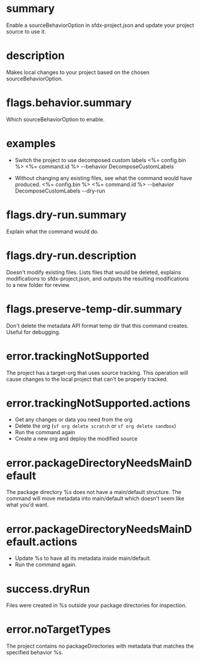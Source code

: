 # summary

Enable a sourceBehaviorOption in sfdx-project.json and update your project source to use it.

# description

Makes local changes to your project based on the chosen sourceBehaviorOption.

# flags.behavior.summary

Which sourceBehaviorOption to enable.

# examples

- Switch the project to use decomposed custom labels
  <%= config.bin %> <%= command.id %> --behavior DecomposeCustomLabels

- Without changing any existing files, see what the command would have produced.
  <%= config.bin %> <%= command.id %> --behavior DecomposeCustomLabels --dry-run

# flags.dry-run.summary

Explain what the command would do.

# flags.dry-run.description

Doesn't modify existing files. Lists files that would be deleted, explains modifications to sfdx-project.json, and outputs the resulting modifications to a new folder for review.

# flags.preserve-temp-dir.summary

Don't delete the metadata API format temp dir that this command creates. Useful for debugging.

# error.trackingNotSupported

The project has a target-org that uses source tracking. This operation will cause changes to the local project that can't be properly tracked.

# error.trackingNotSupported.actions

- Get any changes or data you need from the org
- Delete the org (`sf org delete scratch` or `sf org delete sandbox`)
- Run the command again
- Create a new org and deploy the modified source

# error.packageDirectoryNeedsMainDefault

The package directory %s does not have a main/default structure.
The command will move metadata into main/default which doesn't seem like what you'd want.

# error.packageDirectoryNeedsMainDefault.actions

- Update %s to have all its metadata inside main/default.
- Run the command again.

# success.dryRun

Files were created in %s outside your package directories for inspection.

# error.noTargetTypes

The project contains no packageDirectories with metadata that matches the specified behavior %s.
